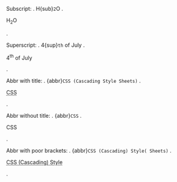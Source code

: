 Subscript:
.
H{sub}`2`O
.
<p>H<sub>2</sub>O</p>
.

Superscript:
.
4{sup}`th` of July
.
<p>4<sup>th</sup> of July</p>
.

Abbr with title:
.
{abbr}`CSS (Cascading Style Sheets)`
.
<p><abbr title="Cascading Style Sheets">CSS</abbr></p>
.

Abbr without title:
.
{abbr}`CSS`
.
<p><abbr>CSS</abbr></p>
.

Abbr with poor brackets:
.
{abbr}`CSS (Cascading) Style( Sheets)`
.
<p><abbr title="Sheets">CSS (Cascading) Style</abbr></p>
.
